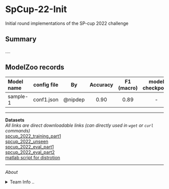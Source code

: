 # SpCup-22-Init
Initial round implementations of the SP-cup 2022 challenge


## Summary
....

## ModelZoo records
| Model name | config file | By | Accuracy | F1 (macro) | model checkpoint | eval checkpoint |
|:---- | :----: | :----: | :----: | :----: | :----: | :----: |
| sample-1 | conf1.json | @nipdep | 0.90 | 0.89 | - | - |

***
__Datasets__ \
_All links are direct downloadable links (can directly used in `wget` or `curl` commands)_ \
[spcup_2022_training_part1](https://www.dropbox.com/s/36yqmymkva2bwdi/spcup_2022_training_part1.zip?dl=1) \
[spcup_2022_unseen](https://www.dropbox.com/s/wsmlthhri29fb79/spcup_2022_unseen.zip?dl=1) \
[spcup_2022_eval_part1](https://www.dropbox.com/s/ftkyvwxgr9wl7jf/spcup_2022_eval_part1.zip?dl=1) \
[spcup_2022_eval_part2](https://www.dropbox.com/s/zylz07o2z0x308g/spcup_2022_eval_part2.zip?dl=1) \
[matlab script for distrotion](https://www.dropbox.com/s/b4uppyxwu0tn47k/matlab_scripts_augmentation.zip?dl=1) 
  
***
_About_
<details>
  <summary> Team Info .. </summary>
  

  

| Name | email | contant number | github @name |
| :---- | :---- | :----: | ----: | 
| J.W.P. Oshan | oshanjayawardanav100@gmail.com | 0711213579 | OshanJayawardana |
| E.M.C.S. Ekanayake | chalani.ekanayake212@gmail.com | 0772940492 | ChalaniEkanayake |
| W.A.S.N.Jayawardena | sandaninavanjana@gmail.com | 0703223499 | sandani98 |
| P.M.N.S.Bandara | pmnsribandara@gmail.com | 0716923351 | nuwansribandara |
| S.M. Chandanayake | smchandanayake@gmail.com | 0778250433 | sachini007 |
| P.N. Deelaka | nipun.18@cse.mrt.ac.lk | 0711908140 | nipdep |
| H.D.J. Caldera | diljc98@gmail.com | 0718755050 | DilmiCaldera |
| P.H.D.S. Silva | dinithisilva4@gmail.com | 0713052792 | DinithiSilva |
| A.M.J.V. Costa | janithavidunath@gmail.com | 0763183160 | JanithaVidunath |
| P.P.B. Perera | prabim171999@gmail.com | 0764637074 | praneethperera123 |
 
</details>
